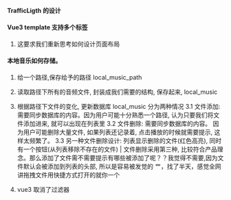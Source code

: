 #### TrafficLigth 的设计

#### Vue3 template 支持多个标签

1. 这要求我们重新思考如何设计页面布局

#### 本地音乐如何存储。

1. 给一个路径,保存给予的路径 local_music_path
2. 读取路径下所有的音频文件, 封装成我们需要的结构, 保存起来, local_music
3. 根据路径下文件的变化, 更新数据库 local_music 分为两种情况
   3.1 文件添加: 需要同步数据库的内容。因为用户可能十分熟悉一个路径, 认为只要我们将文件添加进来, 就可以出现在列表里
   3.2 文件删除: 需要同步数据库的内容。 因为用户可能删除大量文件, 如果列表还记录着, 点击播放的时候就需要提示, 这样太频繁了。
   3.3 另一种文件删除设计: 列表显示删除的文件(红色高亮), 同时有一个按钮(从列表移除不存在的文件)
   |
   文件删除采用第三种, 比较符合产品理念。那么添加了文件需不需要提示有哪些被添加了呢？？我觉得不需要,因为文件默认会被添加到列表的头部, 所以是容易被发觉的
   艹，找了半天，感觉全网讲拖拽文件用快捷方式打开的就你一个

4. vue3 取消了过滤器
